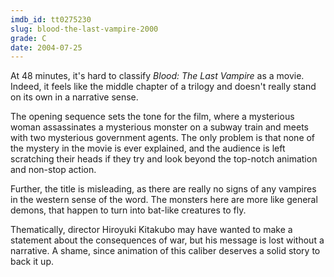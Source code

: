 ```yaml
---
imdb_id: tt0275230
slug: blood-the-last-vampire-2000
grade: C
date: 2004-07-25
---
```


At 48 minutes, it's hard to classify _Blood: The Last Vampire_ as a movie. Indeed, it feels like the middle chapter of a trilogy and doesn't really stand on its own in a narrative sense.

The opening sequence sets the tone for the film, where a mysterious woman assassinates a mysterious monster on a subway train and meets with two mysterious government agents. The only problem is that none of the mystery in the movie is ever explained, and the audience is left scratching their heads if they try and look beyond the top-notch animation and non-stop action.

Further, the title is misleading, as there are really no signs of any vampires in the western sense of the word. The monsters here are more like general demons, that happen to turn into bat-like creatures to fly.

Thematically, director Hiroyuki Kitakubo may have wanted to make a statement about the consequences of war, but his message is lost without a narrative. A shame, since animation of this caliber deserves a solid story to back it up.
